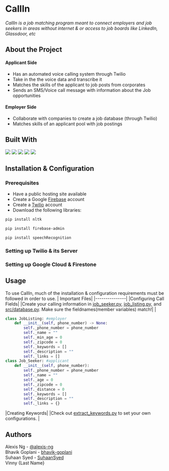 #  CallIn
*CallIn is a job matching program meant to connect employers and job seekers in areas without internet & or access to job boards like LinkedIn, Glassdoor, etc*
## About the Project
#### Applicant Side
- Has an automated voice calling system through Twilio
- Take in the the voice data and transcribe it
- Matches the skills of the applicant to job posts from corporates
- Sends an SMS/Voice call message with information about the Job opportunities
  
#### Employer Side
- Collaborate with companies to create a job database (through Twilio)
- Matches skills of an applicant pool with job postings


## Built With

<a href="https://www.python.org/"><img src="https://img.shields.io/badge/Python-3.9-blue"></a>  <a href="https://firebase.google.com/"><img src="https://img.shields.io/badge/Firebase-Database-yellow"></a>  <a href="https://nodejs.org/en/"><img src="https://img.shields.io/badge/Node.js-17.8-green"></a>  <a href="https://www.twilio.com/"><img src="https://img.shields.io/badge/Twilio-red"></a>  <a href="https://mapsplatform.google.com/"><img src="https://img.shields.io/badge/Google_Maps-API-darkgreen"></a>

## Installation & Configuration
### Prerequisites
- Have a public hosting site available
- Create a Google [Firebase](Firebase.google.com) account
- Create a [Twilio](twilio.com) account
- Download the following libraries:
```zsh
pip install nltk

pip install firebase-admin

pip install speechRecognition
```

### Setting up Twilio & its Server

### Setting up Google Cloud & Firestone

## Usage
To use CallIn, much of the installation & configuration requirements must be followed in order to use. 
| Important Files|
|---------------|
|Configuring Call Fields|
|Create your calling information in [job_seeker.py](https://github.com/alexis-ng/hackku2022/blob/main/job_seeker.py), [job_listing.py](https://github.com/alexis-ng/hackku2022/blob/main/job_listing.py), and [src/database.py](https://github.com/alexis-ng/hackku2022/blob/main/src/database.py). Make sure the fieldnames(member variables) match!|
|
```python
class JobListing: #employer
    def __init__(self, phone_number) -> None:
        self._phone_number = phone_number
        self._name = ""
        self._min_age = 0
        self._zipcode = 0
        self._keywords = []
        self._description = ""
        self._links = []
class Job_Seeker: #applicant
    def __init__(self, phone_number):
        self._phone_number = phone_number
        self._name = ""
        self._age = 0
        self._zipcode = 0
        self._distance = 0
        self._keywords = []
        self._description = ""
        self._links = {}
```
|Creating Keywords|
|Check out [extract_keywords.py](https://github.com/alexis-ng/hackku2022/blob/main/extract_keywords.py) to set your own configurations. |



## Authors
Alexis Ng - [@alexis-ng](https://github.com/alexis-ng/) <br>
Bhavik Goplani - [bhavik-goplani](https://github.com/bhavik-goplani)<br>
Suhaan Syed - [SuhaanSyed](https://github.com/SuhaanSyed)<br>
Vinny {Last Name} <br>

